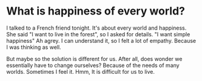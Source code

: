 # What is happiness of every world?

I talked to a French friend tonight. It's about every world and happiness.
She said "I want to live in the forest", so I asked for details. "I want simple happiness"
Ah agrey. I can understand it, so I felt a lot of empathy. Because I was thinking as well. 

But maybe so the solution is different for us.
After all, does wonder we essentially have to change ourselves? Because of the needs of many worlds. Sometimes I feel it. Hmm, It is difficult for us to live.